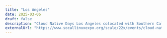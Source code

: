 ```yaml
---
title: "Los Angeles"
date: 2025-03-06
draft: false
description: "Cloud Native Days Los Angeles colocated with Southern California Linux Expo"
externalUrl: "https://www.socallinuxexpo.org/scale/22x/events/cloud-native-days"
---
```

